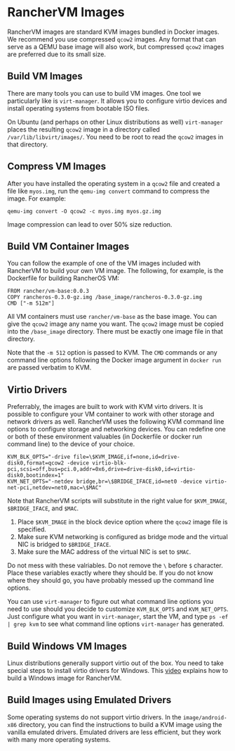 # RancherVM Images

RancherVM images are standard KVM images bundled in Docker images. We recommend
you use compressed `qcow2` images. Any format that can serve as a QEMU base image will also
work, but compressed `qcow2` images are preferred due to its small size.

## Build VM Images

There are many tools you can use to build VM images. One tool we particularly
like is `virt-manager`. It allows you to configure virtio devices
and install operating systems from bootable ISO files. 

On Ubuntu (and perhaps on other Linux distributions as well) `virt-manager` places the
resulting `qcow2` image in a directory called `/var/lib/libvirt/images/`. You
need to be root to read the `qcow2` images in that directory.

## Compress VM Images

After you have installed the operating system in a `qcow2` file and created
a file like `myos.img`, run the `qemu-img convert` command to compress the image.
For example:

    qemu-img convert -O qcow2 -c myos.img myos.gz.img

Image compression can lead to over 50% size reduction.

## Build VM Container Images

You can follow the example of one
of the VM images included with RancherVM to build your own VM image.
The following, for example, is the Dockerfile for building RancherOS
VM:

    FROM rancher/vm-base:0.0.3
    COPY rancheros-0.3.0-gz.img /base_image/rancheros-0.3.0-gz.img
    CMD ["-m 512m"]

All VM containers must use `rancher/vm-base` as the base image. You can give
the `qcow2` image any name you want. The `qcow2` image must be copied
into the `/base_image` directory. There must be exactly one image file
in that directory.

Note that the `-m 512` option is passed to KVM. The `CMD` commands or any
command line options following the Docker image argument in `docker run`
are passed verbatim to KVM.

## Virtio Drivers

Preferrably, the images are built 
to work with KVM virto drivers. It is possible to configure your VM
container to work with other storage and network drivers as well.
RancherVM uses the following KVM command line options to configure storage
and networking devices. You can redefine one or both of these environment
valuables (in Dockerfile or docker run command line) to the device of your
choice.

    KVM_BLK_OPTS="-drive file=\$KVM_IMAGE,if=none,id=drive-disk0,format=qcow2 -device virtio-blk-pci,scsi=off,bus=pci.0,addr=0x6,drive=drive-disk0,id=virtio-disk0,bootindex=1"
    KVM_NET_OPTS="-netdev bridge,br=\$BRIDGE_IFACE,id=net0 -device virtio-net-pci,netdev=net0,mac=\$MAC"

Note that RancherVM scripts will substitute in the right value for `$KVM_IMAGE`,
`$BRIDGE_IFACE`, and `$MAC`. 

1. Place `$KVM_IMAGE` in the block device option where the `qcow2` image file is specified.
1. Make sure KVM networking is configured as bridge mode and the virtual NIC is bridged to `$BRIDGE_IFACE`.
1. Make sure the MAC address of the virtual NIC is set to `$MAC`.

Do not mess with these valriables. Do not remove the `\` before `$` character. Place these variables exactly
where they should be. If you do not know where they should go, you have probably
messed up the command line options.

You can use `virt-manager` to figure out what command line options you need to use
should you decide to customize `KVM_BLK_OPTS` and `KVM_NET_OPTS`. Just configure
what you want in `virt-manager`, start the VM, and type `ps -ef | grep kvm` to see what command
line options `virt-manager` has generated.

## Build Windows VM Images

Linux distributions generally support virtio out of the box. You need to take
special steps to install virtio drivers for Windows. This [video](https://youtu.be/VAWKHrfDWrM) explains
how to build a Windows image for RancherVM.

## Build Images using Emulated Drivers

Some operating systems do not support virtio drivers. In the `image/android-x86`
directory, you can find the instructions to build a KVM image using the vanilla
emulated drivers. Emulated drivers are less efficient, but they work with many
more operating systems.
